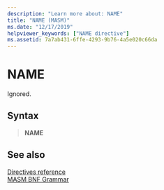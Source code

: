 ```yaml
---
description: "Learn more about: NAME"
title: "NAME (MASM)"
ms.date: "12/17/2019"
helpviewer_keywords: ["NAME directive"]
ms.assetid: 7a7ab431-6ffe-4293-9b76-4a5e020c66da
---
```

# NAME

Ignored.

## Syntax

> **NAME**

## See also

[Directives reference](directives-reference.md)\
[MASM BNF Grammar](masm-bnf-grammar.md)
